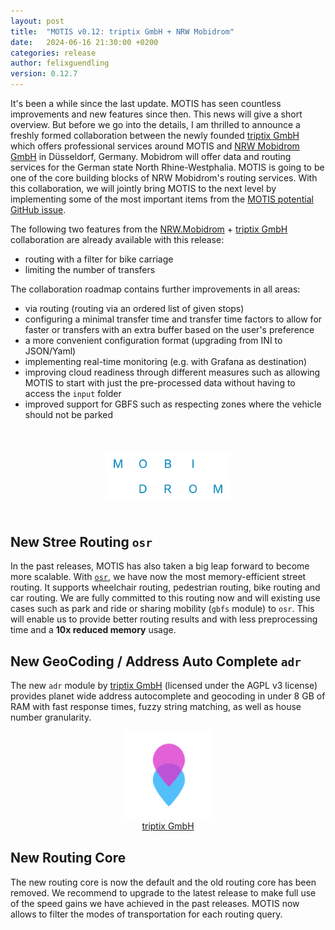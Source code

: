 ```yaml
---
layout: post
title:  "MOTIS v0.12: triptix GmbH + NRW Mobidrom"
date:   2024-06-16 21:30:00 +0200
categories: release
author: felixguendling
version: 0.12.7
---
```


It's been a while since the last update. MOTIS has seen countless improvements and new features since then. This news will give a short overview. But before we go into the details, I am thrilled to announce a freshly formed collaboration between the newly founded [triptix GmbH](https://triptix.tech) which offers professional services around MOTIS and [NRW Mobidrom GmbH](https://www.mobidrom.nrw) in Düsseldorf, Germany. Mobidrom will offer data and routing services for the German state North Rhine-Westphalia. MOTIS is going to be one of the core building blocks of NRW Mobidrom's routing services. With this collaboration, we will jointly bring MOTIS to the next level by implementing some of the most important items from the [MOTIS potential GitHub issue](https://github.com/motis-project/motis/issues/452).

The following two features from the [NRW.Mobidrom](https://www.mobidrom.nrw) + [triptix GmbH](https://triptix.tech) collaboration are already available with this release:

- routing with a filter for bike carriage
- limiting the number of transfers

The collaboration roadmap contains further improvements in all areas:

- via routing (routing via an ordered list of given stops)
- configuring a minimal transfer time and transfer time factors to allow for faster or transfers with an extra buffer based on the user's preference
- a more convenient configuration format (upgrading from INI to JSON/Yaml)
- implementing real-time monitoring (e.g. with Grafana as destination)
- improving cloud readiness through different measures such as allowing MOTIS to start with just the pre-processed data without having to access the `input` folder
- improved support for GBFS such as respecting zones where the vehicle should not be parked

<p align="center" style="margin: 50px 0px">
  <a href="https://mobidrom.nrw">
    <img src="/assets/mobidrom_logo.png" alt="NRW Mobidrom Logo" style="width: 200px" />
  </a>
</p>

## New Stree Routing `osr`

In the past releases, MOTIS has also taken a big leap forward to become more scalable. With [`osr`](https://github.com/motis-project/osr), we have now the most memory-efficient street routing. It supports wheelchair routing, pedestrian routing, bike routing and car routing. We are fully committed to this routing now and will existing use cases such as park and ride or sharing mobility (`gbfs` module) to `osr`. This will enable us to provide better routing results and with less preprocessing time and a **10x reduced memory** usage.


## New GeoCoding / Address Auto Complete `adr`

The new `adr` module by [triptix GmbH](https://triptix.tech) (licensed under the AGPL v3 license) provides planet wide address autocomplete and geocoding in under 8 GB of RAM with fast response times, fuzzy string matching, as well as house number granularity.

<p align="center" style="margin-bottom: 30px">
  <a href="https://triptix.tech">
    <img src="/assets/triptix_logo.svg" alt="triptix GmbH Logo" style="width: 140px" /><br>
    triptix GmbH
  </a>
</p>


## New Routing Core

The new routing core is now the default and the old routing core has been removed. We recommend to upgrade to the latest release to make full use of the speed gains we have achieved in the past releases. MOTIS now allows to filter the modes of transportation for each routing query.
